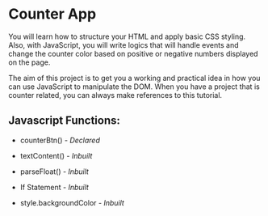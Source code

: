 # Counter App

You will learn how to structure your HTML and apply basic CSS styling. Also, with JavaScript, you will write logics that will handle events and change the counter color based on positive or negative numbers displayed on the page.

The aim of this project is to get you a working and practical idea in how you can use JavaScript to manipulate the DOM. When you have a project that is counter related, you can always make references to this tutorial. 

## Javascript Functions:
* counterBtn() *- Declared*
* textContent() *- Inbuilt*
* parseFloat() *- Inbuilt*

* If Statement *- Inbuilt*
* style.backgroundColor *- Inbuilt*
